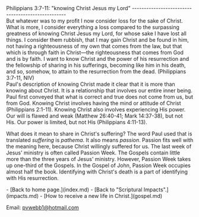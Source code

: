  <head> <title>(PVW) Philippians 3:7-11: "knowing Christ Jesus my Lord"</title> <meta content="IE=9" http-equiv="X-UA-Compatible"></meta> <link href="css/page_style.css" rel="stylesheet" type="text/css"></link> </head><body><div class="page_style"> Philippians 3:7-11: "knowing Christ Jesus my Lord"
--------------------------------------------------

<div class="p">But whatever was to my profit I now consider loss for the sake of Christ. What is more, I consider everything a loss compared to the surpassing greatness of knowing Christ Jesus my Lord, for whose sake I have lost all things. I consider them rubbish, that I may gain Christ and be found in him, not having a righteousness of my own that comes from the law, but that which is through faith in Christ—the righteousness that comes from God and is by faith. I want to know Christ and the power of his resurrection and the fellowship of sharing in his sufferings, becoming like him in his death, and so, somehow, to attain to the resurrection from the dead. (Philippians 3:7-11, NIV)

</div>Paul's description of knowing Christ made it clear that it is more than knowing about Christ. It is a relationship that involves our entire inner being. Paul first conveyed that what is correct and true does not come from us, but from God. Knowing Christ involves having the mind or attitude of Christ (Philippians 2:1-11). Knowing Christ also involves experiencing His power. Our will is flawed and weak (Matthew 26:40-41; Mark 14:37-38), but not His. Our power is limited, but not His (Philippians 4:11-13).

What does it mean to share in Christ's suffering? The word Paul used that is translated *suffering* is *pathema*. It also means *passion*. Passion fits well with the meaning here, because Christ willingly suffered for us. The last week of Jesus' ministry is often called Passion Week. The Gospels contain little more than the three years of Jesus' ministry. However, Passion Week takes up one-third of the Gospels. In the Gospel of John, Passion Week occupies almost half the book. Identifying with Christ's death is a part of identifying with His resurrection.

 </div>- [Back to home page.](index.md)
- [Back to "Scriptural Impacts".](impacts.md)
- [How to receive a new life in Christ.](gospel.md)

Email: [pvwebb1@hotmail.com](mailto:pvwebb1@hotmail.com)

